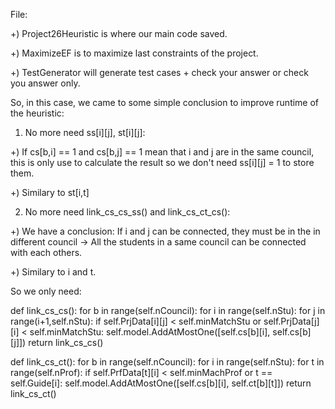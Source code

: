 File:

+) Project26Heuristic is where our main code saved.

+) MaximizeEF is to maximize last constraints of the project.

+) TestGenerator will generate test cases + check your answer or check you answer only.

So, in this case, we came to some simple conclusion to improve runtime of the heuristic:

1) No more need ss[i][j], st[i][j]:

+) If cs[b,i] == 1 and cs[b,j] == 1 mean that i and j are in the same council, this is only use to calculate the result so we don't need ss[i][j] = 1 to store them.

+) Similary to st[i,t]

2) No more need link_cs_cs_ss() and link_cs_ct_cs():

+) We have a conclusion: If i and j can be connected, they must be in the in different council -> All the students in a same council can be connected with each others.

+) Similary to i and t.

So we only need:

def link_cs_cs():
    for b in range(self.nCouncil):
        for i in range(self.nStu):
            for j in range(i+1,self.nStu):
                if self.PrjData[i][j] < self.minMatchStu or self.PrjData[j][i] < self.minMatchStu:
                    self.model.AddAtMostOne([self.cs[b][i], self.cs[b][j]])
    return
link_cs_cs()

def link_cs_ct():
    for b in range(self.nCouncil):
        for i in range(self.nStu):
            for t in range(self.nProf):
                if self.PrfData[t][i] < self.minMachProf or t == self.Guide[i]:
                    self.model.AddAtMostOne([self.cs[b][i], self.ct[b][t]])
    return
link_cs_ct()
